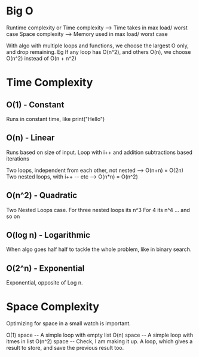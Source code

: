 # Big O

Runtime complexity or Time complexity --> Time takes in max load/ worst case
Space complexity --> Memory used in max load/ worst case

With algo with multiple loops and functions, we choose the largest O only, and drop remaining.
Eg If any loop has O(n^2), and others O(n), we choose O(n^2) instead of O(n + n^2)

# Time Complexity
## O(1) - Constant
Runs in constant time, like print("Hello")

## O(n) - Linear
Runs based on size of input.
Loop with i++ and addition subtractions based iterations

Two loops, independent from each other, not nested --> O(n+n) = O(2n)
Two nested loops, with i++ -- etc --> O(n*n) = O(n^2)

## O(n^2) - Quadratic
Two Nested Loops case.
For three nested loops its n^3
For 4 its n^4 ... and so on

## O(log n) - Logarithmic
When algo goes half half to tackle the whole problem, like in binary search.

## O(2^n) - Exponential
Exponential, opposite of Log n. 

# Space Complexity
Optimizing for space in a small watch is important.

O(1) space -- A simple loop with empty list
O(n) space -- A simple loop with itmes in list
O(n^2) space -- Check, I am making it up. A loop, which gives a result to store, and save the previous result too.


